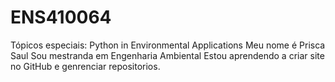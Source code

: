 # ENS410064
 Tópicos especiais: Python in Environmental Applications
 Meu nome é Prisca Saul
 Sou mestranda em Engenharia Ambiental
Estou aprendendo a criar site no GitHub e genrenciar repositorios.
